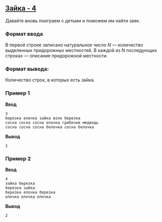 ## [Зайка - 4](../../../solutions/2.3/23_o.py)

Давайте вновь поиграем с детьми и поможем им найти заек.

### Формат ввода

В первой строке записано натуральное число $N$ — количество выделенных придорожных местностей. В каждой из $N$ последующих строках — описание придорожной местности.

### Формат вывода:

Количество строк, в которых есть зайка.

### Пример 1

**Ввод**
```plaintext
3
березка елочка зайка волк березка
сосна сосна сосна елочка грибочки медведь
сосна сосна сосна белочка сосна белочка
```

**Вывод**
```plaintext
1
```

### Пример 2

**Ввод**
```plaintext
4
зайка березка
березка зайка
березка елочка березка
елочка елочка елочка
```

**Вывод**
```plaintext
2
```